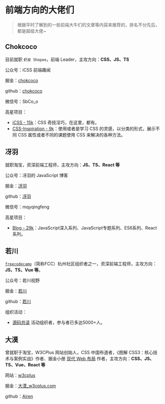 # 前端方向的大佬们

> 根据平时了解到的一些前端大牛们的文章等内容来推荐的，排名不分先后，都是超级大佬~

## Chokcoco

目前就职 `虾皮 Shopee`，前端 Leader，主攻方向：**CSS、JS、TS**

公众号：iCSS 前端趣闻

掘金：[chokcoco](https://juejin.cn/user/2330620350437678)

github：[chokcoco](https://github.com/chokcoco)

微信号：SbCo_o

高星项目：

- [iCSS - 15k](https://github.com/chokcoco/iCSS)：CSS 奇技淫巧，在这里，都有。
- [CSS-Inspiration - 9k](https://github.com/chokcoco/CSS-Inspiration)：使用或者是学习 CSS 的灵感，以分类的形式，展示不同 CSS 属性或者不同的课题使用 CSS 来解决的各种方法。

## 冴羽

就职淘宝，资深前端工程师，主攻方向：**JS、TS、React 等**

公众号：冴羽的 JavaScript 博客

掘金：[冴羽](https://juejin.cn/user/712139234359182)

github：[冴羽](https://github.com/mqyqingfeng)

微信号：mqyqingfeng

高星项目：

- [Blog - 29k](https://github.com/mqyqingfeng/Blog)：JavaScript深入系列、JavaScript专题系列、ES6系列、React系列。

## 若川

[`freecodecamp`](https://www.freecodecamp.org/)（简称FCC）杭州社区组织者之一，资深前端工程师，主攻方向：**JS、TS、Vue 等**。

公众号：若川视野

掘金：[若川](https://juejin.cn/user/1415826704971918)

github：[若川](https://github.com/lxchuan12)

组织活动：

- [源码共读](https://juejin.cn/pin/7005372623400435725) 活动组织者，参与者已多达5000+人。

## 大漠

曾就职于淘宝，W3CPlus 网站创始人，CSS 中国布道者，《图解 CSS3：核心技术与案例实战》作者、掘金小册 [现代 Web 布局](https://s.juejin.cn/ds/S2JbWm2/) 作者，主攻方向：**CSS、JS、TS、Vue、React 等**

网站：[w3cplus](https://www.w3cplus.com/)

掘金：[大漠_w3cplus.com](https://juejin.cn/user/1908407916041614)

github：[Airen](https://github.com/airen)

